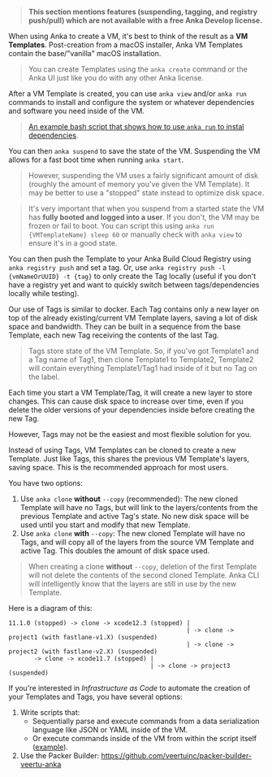 > **This section mentions features (suspending, tagging, and registry push/pull) which are not available with a free Anka Develop license.**

When using Anka to create a VM, it's best to think of the result as a **VM Templates**. Post-creation from a macOS installer, Anka VM Templates contain the base/"vanilla" macOS installation.

> You can create Templates using the `anka create` command or the Anka UI just like you do with any other Anka license.

After a VM Template is created, you can use `anka view` and/or `anka run` commands to install and configure the system or whatever dependencies and software you need inside of the VM.

> [An example bash script that shows how to use `anka run` to instal dependencies](https://github.com/veertuinc/getting-started#create-vm-template-tagsbash).

You can then `anka suspend` to save the state of the VM. Suspending the VM allows for a fast boot time when running `anka start`.

> However, suspending the VM uses a fairly significant amount of disk (roughly the amount of memory you've given the VM Template). It may be better to use a "stopped" state instead to optimize disk space.

> It's very important that when you suspend from a started state the VM has **fully booted and logged into a user**. If you don't, the VM may be frozen or fail to boot. You can script this using `anka run {VMTemplateName} sleep 60` or manually check with `anka view` to ensure it's in a good state.

You can then push the Template to your Anka Build Cloud Registry using `anka registry push` and set a tag. Or, use `anka registry push -l {vmNameOrUUID} -t {tag}` to only create the Tag locally (useful if you don't have a registry yet and want to quickly switch between tags/dependencies locally while testing).

Our use of Tags is similar to docker. Each Tag contains only a new layer on top of the already existing/current VM Template layers, saving a lot of disk space and bandwidth. They can be built in a sequence from the base Template, each new Tag receiving the contents of the last Tag.

> Tags store state of the VM Template. So, if you've got Template1 and a Tag name of Tag1, then clone Template1 to Template2, Template2 will contain everything Template1/Tag1 had inside of it but no Tag on the label.

Each time you start a VM Template/Tag, it will create a new layer to store changes. This can cause disk space to increase over time, even if you delete the older versions of your dependencies inside before creating the new Tag.

However, Tags may not be the easiest and most flexible solution for you.

Instead of using Tags, VM Templates can be cloned to create a new Template. Just like Tags, this shares the previous VM Template's layers, saving space. This is the recommended approach for most users.

You have two options:

1. Use `anka clone` **without** `--copy` (recommended): The new cloned Template will have no Tags, but will link to the layers/contents from the previous Template and active Tag's state. No new disk space will be used until you start and modify that new Template.
2. Use `anka clone` **with** `--copy`: The new cloned Template will have no Tags, and will copy all of the layers from the source VM Template and active Tag. This doubles the amount of disk space used.

> When creating a clone **without** `--copy`, deletion of the first Template will not delete the contents of the second cloned Template. Anka CLI will intelligently know that the layers are still in use by the new Template.

Here is a diagram of this:

```
11.1.0 (stopped) -> clone -> xcode12.3 (stopped) |
                                                 | -> clone -> project1 (with fastlane-v1.X) (suspended)
                                                 | -> clone -> project2 (with fastlane-v2.X) (suspended)
       -> clone -> xcode11.7 (stopped) |
                                       | -> clone -> project3 (suspended)
```

If you're interested in _Infrastructure as Code_ to automate the creation of your Templates and Tags, you have several options:

1. Write scripts that:
    - Sequentially parse and execute commands from a data serialization language like JSON or YAML inside of the VM.
    - Or execute commands inside of the VM from within the script itself ([example](https://github.com/veertuinc/getting-started#create-vm-template-tagsbash)).
2. Use the Packer Builder: https://github.com/veertuinc/packer-builder-veertu-anka
